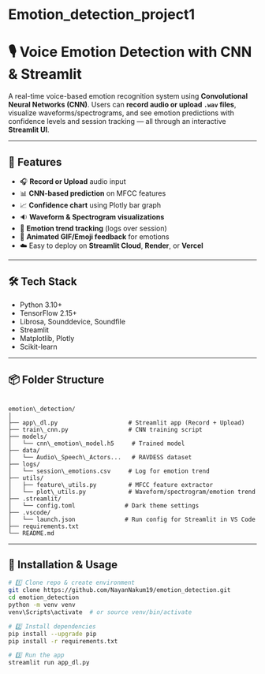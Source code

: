 # Emotion_detection_project1
# 🎙️ Voice Emotion Detection with CNN & Streamlit

A real-time voice-based emotion recognition system using **Convolutional Neural Networks (CNN)**. Users can **record audio or upload `.wav` files**, visualize waveforms/spectrograms, and see emotion predictions with confidence levels and session tracking — all through an interactive **Streamlit UI**.

---

## 🚀 Features

- 🎧 **Record or Upload** audio input  
- 📊 **CNN-based prediction** on MFCC features  
- 📈 **Confidence chart** using Plotly bar graph  
- 🔉 **Waveform & Spectrogram visualizations**  
- 📆 **Emotion trend tracking** (logs over session)  
- 🤖 **Animated GIF/Emoji feedback** for emotions  
- ☁️ Easy to deploy on **Streamlit Cloud**, **Render**, or **Vercel**

---

## 🛠️ Tech Stack

- Python 3.10+
- TensorFlow 2.15+
- Librosa, Sounddevice, Soundfile
- Streamlit
- Matplotlib, Plotly
- Scikit-learn

---

## 📦 Folder Structure

```

emotion\_detection/
│
├── app\_dl.py                    # Streamlit app (Record + Upload)
├── train\_cnn.py                 # CNN training script
├── models/
│   └── cnn\_emotion\_model.h5     # Trained model
├── data/
│   └── Audio\_Speech\_Actors...   # RAVDESS dataset
├── logs/
│   └── session\_emotions.csv     # Log for emotion trend
├── utils/
│   ├── feature\_utils.py         # MFCC feature extractor
│   └── plot\_utils.py            # Waveform/spectrogram/emotion trend
├── .streamlit/
│   └── config.toml              # Dark theme settings
├── .vscode/
│   └── launch.json              # Run config for Streamlit in VS Code
├── requirements.txt
└── README.md

````

---

## 🧪 Installation & Usage

```bash
# 1️⃣ Clone repo & create environment
git clone https://github.com/NayanNakum19/emotion_detection.git
cd emotion_detection
python -m venv venv
venv\Scripts\activate  # or source venv/bin/activate

# 2️⃣ Install dependencies
pip install --upgrade pip
pip install -r requirements.txt

# 3️⃣ Run the app
streamlit run app_dl.py
```
